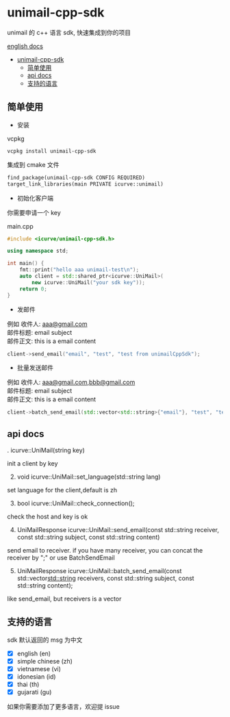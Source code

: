 # unimail-cpp-sdk

unimail 的 c++ 语言 sdk, 快速集成到你的项目

[english docs](README.md)

<!-- @import "[TOC]" {cmd="toc" depthFrom=1 depthTo=6 orderedList=false} -->

<!-- code_chunk_output -->

- [unimail-cpp-sdk](#unimail-cpp-sdk)
  - [简单使用](#简单使用)
  - [api docs](#api-docs)
  - [支持的语言](#支持的语言)

<!-- /code_chunk_output -->

## 简单使用

- 安装

vcpkg

```shell
vcpkg install unimail-cpp-sdk
```

集成到 cmake 文件

```CMakeLists.txt
find_package(unimail-cpp-sdk CONFIG REQUIRED)
target_link_libraries(main PRIVATE icurve::unimail)
```

- 初始化客户端

你需要申请一个 key

main.cpp

```cpp
#include <icurve/unimail-cpp-sdk.h>

using namespace std;

int main() {
    fmt::print("hello aaa unimail-test\n");
    auto client = std::shared_ptr<icurve::UniMail>(
        new icurve::UniMail("your sdk key"));
    return 0;
}
```

- 发邮件

例如
收件人: aaa@gmail.com  
邮件标题: email subject  
邮件正文: this is a email content

```cpp
client->send_email("email", "test", "test from unimailCppSdk");
```

- 批量发送邮件

例如
收件人: aaa@gmail.com,bbb@gmail.com  
邮件标题: email subject  
邮件正文: this is a email content

```cpp
client->batch_send_email(std::vector<std::string>{"email"}, "test", "test from unimailCppSdk");
```

## api docs

. icurve::UniMail(string key)

init a client by key

2. void icurve::UniMail::set_language(std::string lang)

set language for the client,default is zh

3. bool icurve::UniMail::check_connection();

check the host and key is ok

4.  UniMailResponse icurve::UniMail::send_email(const std::string receiver,
    const std::string subject,
    const std::string content)

send email to receiver. if you have many receiver, you can concat the receiver by ";" or use BatchSendEmail

5. UniMailResponse icurve::UniMail::batch_send_email(const std::vector<std::string> receivers,
   const std::string subject,
   const std::string content);

like send_email, but receivers is a vector

## 支持的语言

sdk 默认返回的 msg 为中文

- [x] english (en)
- [x] simple chinese (zh)
- [x] vietnamese (vi)
- [x] idonesian (id)
- [x] thai (th)
- [x] gujarati (gu)

如果你需要添加了更多语言，欢迎提 issue
